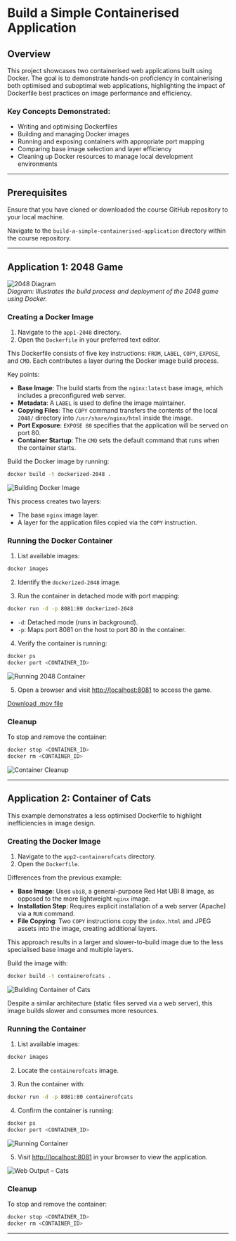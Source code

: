 # Build a Simple Containerised Application

## Overview

This project showcases two containerised web applications built using Docker. The goal is to demonstrate hands-on proficiency in containerising both optimised and suboptimal web applications, highlighting the impact of Dockerfile best practices on image performance and efficiency.

### Key Concepts Demonstrated:
- Writing and optimising Dockerfiles
- Building and managing Docker images
- Running and exposing containers with appropriate port mapping
- Comparing base image selection and layer efficiency
- Cleaning up Docker resources to manage local development environments

---

## Prerequisites

Ensure that you have cloned or downloaded the course GitHub repository to your local machine.

Navigate to the `build-a-simple-containerised-application` directory within the course repository.

---

## Application 1: 2048 Game

![2048 Diagram](https://raw.githubusercontent.com/dennisbyrne/containerisation-course-docs/main/docs/build-a-simple-containerised-application/files/2048-game.png)  
*Diagram: Illustrates the build process and deployment of the 2048 game using Docker.*

### Creating a Docker Image

1. Navigate to the `app1-2048` directory.
2. Open the `Dockerfile` in your preferred text editor.

This Dockerfile consists of five key instructions: `FROM`, `LABEL`, `COPY`, `EXPOSE`, and `CMD`. Each contributes a layer during the Docker image build process.

Key points:

- **Base Image**: The build starts from the `nginx:latest` base image, which includes a preconfigured web server.
- **Metadata**: A `LABEL` is used to define the image maintainer.
- **Copying Files**: The `COPY` command transfers the contents of the local `2048/` directory into `/usr/share/nginx/html` inside the image.
- **Port Exposure**: `EXPOSE 80` specifies that the application will be served on port 80.
- **Container Startup**: The `CMD` sets the default command that runs when the container starts.

Build the Docker image by running:

```bash
docker build -t dockerized-2048 .
```

![Building Docker Image](https://raw.githubusercontent.com/dennisbyrne/containerisation-course-docs/main/docs/build-a-simple-containerised-application/images/building_image.png)

This process creates two layers:
- The base `nginx` image layer.
- A layer for the application files copied via the `COPY` instruction.

### Running the Docker Container

1. List available images:

```bash
docker images
```

2. Identify the `dockerized-2048` image.

3. Run the container in detached mode with port mapping:

```bash
docker run -d -p 8081:80 dockerized-2048
```

- `-d`: Detached mode (runs in background).
- `-p`: Maps port 8081 on the host to port 80 in the container.

4. Verify the container is running:

```bash
docker ps
docker port <CONTAINER_ID>
```

![Running 2048 Container](https://raw.githubusercontent.com/dennisbyrne/containerisation-course-docs/main/docs/build-a-simple-containerised-application/images/ran_docker_image_2048.png)

5. Open a browser and visit [http://localhost:8081](http://localhost:8081) to access the game.

[Download .mov file](https://github.com/JThomas404/docker-course-adrian-cantrill/raw/main/images/2048_game_demo.mov)

### Cleanup

To stop and remove the container:

```bash
docker stop <CONTAINER_ID>
docker rm <CONTAINER_ID>
```

![Container Cleanup](https://raw.githubusercontent.com/dennisbyrne/containerisation-course-docs/main/docs/build-a-simple-containerised-application/images/container_cleanup.png)

---

## Application 2: Container of Cats

This example demonstrates a less optimised Dockerfile to highlight inefficiencies in image design.

### Creating the Docker Image

1. Navigate to the `app2-containerofcats` directory.
2. Open the `Dockerfile`.

Differences from the previous example:

- **Base Image**: Uses `ubi8`, a general-purpose Red Hat UBI 8 image, as opposed to the more lightweight `nginx` image.
- **Installation Step**: Requires explicit installation of a web server (Apache) via a `RUN` command.
- **File Copying**: Two `COPY` instructions copy the `index.html` and JPEG assets into the image, creating additional layers.

This approach results in a larger and slower-to-build image due to the less specialised base image and multiple layers.

Build the image with:

```bash
docker build -t containerofcats .
```

![Building Container of Cats](https://raw.githubusercontent.com/dennisbyrne/containerisation-course-docs/main/docs/build-a-simple-containerised-application/images/building_coc.png)

Despite a similar architecture (static files served via a web server), this image builds slower and consumes more resources.

### Running the Container

1. List available images:

```bash
docker images
```

2. Locate the `containerofcats` image.

3. Run the container with:

```bash
docker run -d -p 8081:80 containerofcats
```

4. Confirm the container is running:

```bash
docker ps
docker port <CONTAINER_ID>
```

![Running Container](https://raw.githubusercontent.com/dennisbyrne/containerisation-course-docs/main/docs/build-a-simple-containerised-application/images/ran_coc.png)

5. Visit [http://localhost:8081](http://localhost:8081) in your browser to view the application.

![Web Output – Cats](https://raw.githubusercontent.com/dennisbyrne/containerisation-course-docs/main/docs/build-a-simple-containerised-application/images/coc_web_image.png)

### Cleanup

To stop and remove the container:

```bash
docker stop <CONTAINER_ID>
docker rm <CONTAINER_ID>
```

---